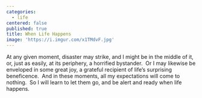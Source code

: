 ```yaml
---
categories:
  - life
centered: false
published: true
title: When Life Happens
image: 'https://i.imgur.com/x1TMdvF.jpg'
---
```

At any given moment,
disaster may strike, 
and I might be 
in the middle of it,
or, just as easily, 
at its periphery,
a horrified bystander.
​
Or I may likewise be
enveloped in some great joy,
a grateful recipient
of life’s surprising beneficence.
​
And in these moments,
all my expectations 
will come to nothing.
​
So I will learn to let them go,
and be alert and ready
when life happens.


